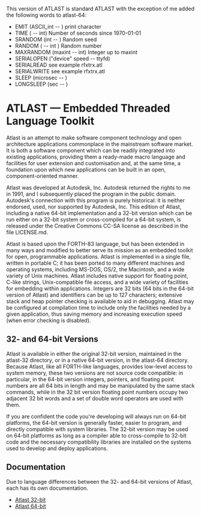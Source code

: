 This version of ATLAST is standard ATLAST with the exception of me added the following words to atlast-64:
* EMIT (ASCII_int -- ) print character
* TIME ( -- int) Number of seconds since 1970-01-01
* SRANDOM (int -- ) Random seed
* RANDOM ( -- int ) Random number
* MAXRANDOM (maxint -- int) Integer up to maxint
* SERIALOPEN ("device" speed -- ttyfd)
* SERIALREAD see example rfxtrx.atl
* SERIALWRITE see example rfxtrx.atl
* SLEEP (microsec -- )
* LONGSLEEP (sec -- )

# ATLAST — Embedded Threaded Language Toolkit

Atlast is an attempt to make software component technology and open
architecture applications commonplace in the mainstream software
market. It is both a software component which can be readily integrated
into existing applications, providing them a ready-made macro language
and facilities for user extension and customisation and, at the same
time, a foundation upon which new applications can be built in an
open, component-oriented manner.

Atlast was developed at Autodesk, Inc.  Autodesk returned the rights to
me in 1991, and I subsequently placed the program in the public domain.
Autodesk's connection with this program is purely historical: it is
neither endorsed, used, nor supported by Autodesk, Inc.  This edition
of Atlast, including a native 64-bit implementation and a 32-bit
version which can be run either on a 32-bit system or cross-compiled
for a 64-bit system, is released under the Creative Commons CC-SA
license as described in the file LICENSE.md.

Atlast is based upon the FORTH-83 language, but has been extended in
many ways and modified to better serve its mission as an embedded
toolkit for open, programmable applications.  Atlast is implemented in
a single file, written in portable C; it has been ported to many
different machines and operating systems, including MS-DOS, OS/2, the
Macintosh, and a wide variety of Unix machines.  Atlast includes native
support for floating point, C-like strings, Unix-compatible file
access, and a wide variety of facilities for embedding within
applications.  Integers are 32 bits (64 bits in the 64-bit version of
Atlast) and identifiers can be up to 127 characters; extensive stack
and heap pointer checking is available to aid in debugging.  Atlast may
be configured at compilation time to include only the facilities needed
by a given application, thus saving memory and increasing execution
speed (when error checking is disabled).

## 32- and 64-bit Versions

Atlast is available in either the original 32-bit version, maintained
in the atlast-32 directory, or in a native 64-bit version, in the
atlast-64 directory.  Because Atlast, like all FORTH-like languages,
provides low-level access to system memory, these two versions are not
source code compatible: in particular, in the 64-bit version integers,
pointers, and floating point numbers are all 64 bits in length and may
be manipulated by the same stack commands, while in the 32 bit version
floating point numbers occupy two adjacent 32 bit words and a set of
double word operators are used with them.

If you are confident the code you're developing will always run on
64-bit platforms, the 64-bit version is generally faster, easier to
program, and directly compatible with system libraries.  The 32-bit
version may be used on 64-bit platforms as long as a compiler able to
cross-compile to 32-bit code and the necessary compatibility libraries
are installed on the systems used to develop and deploy applications.

## Documentation

Due to language differences between the 32- and 64-bit versions of
Atlast, each has its own documentation.

* [Atlast 32-bit](https://www.fourmilab.ch/atlast/atlast.html)
* [Atlast 64-bit](https://www.fourmilab.ch/atlast/atlast2.html)
